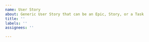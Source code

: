 ```yaml
---
name: User Story
about: Generic User Story that can be an Epic, Story, or a Task
title: ''
labels: ''
assignees: ''

---
```



